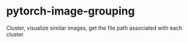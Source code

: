 # pytorch-image-grouping
Cluster, visualize similar images, get the file path associated with each cluster.
